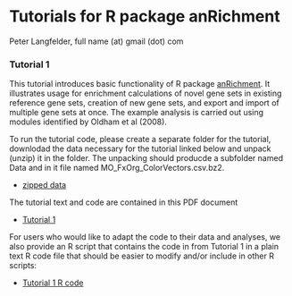 
# Tutorials for R package anRichment

Peter Langfelder, full name (at) gmail (dot) com

### Tutorial 1

This tutorial introduces basic functionality of R package [anRichment](https://github.com/plangfelder/anRichment). 
It illustrates usage for enrichment calculations of novel gene sets in existing reference gene sets, 
creation of new gene sets, 
and export and import of multiple gene sets at once. The example analysis is carried out using modules 
identified by Oldham et al (2008).

To run the tutorial code, please create a separate folder for the tutorial, downlodad the data necessary for the tutorial
linked below and unpack (unzip) it in the folder. The unpacking should producde a subfolder named Data and in it file
named MO_FxOrg_ColorVectors.csv.bz2.

 - [zipped data](Tutorial1-EnrichmentOfOldhamModules/Tutorial1-EnrichmentOfOldhamModules-Data.zip) 

The tutorial text and code are contained in this PDF document

 - [Tutorial 1](Tutorial1-EnrichmentOfOldhamModules/anRichment-Tutorial1-EnrichmentOfOldhamModules.pdf)

For users who would like to adapt the code to their data and analyses, we also provide an R script that contains the code
in from Tutorial 1 in a plain text R code file that should be easier to modify and/or include in other R scripts:

 - [Tutorial 1 R code](Tutorial1-EnrichmentOfOldhamModules/anRichment-Tutorial1-EnrichmentOfOldhamModules.R)




